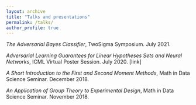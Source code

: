 ```yaml
---
layout: archive
title: "Talks and presentations"
permalink: /talks/
author_profile: true
---
```


*The Adversarial Bayes Classifier*, TwoSigma Symposium. July 2021.

*Adversarial Learning Guarantees for Linear Hypotheses Sets and Neural Networks*, ICML Virtual Poster Session. July 2020. [link]

*A Short Introduction to the First and Second Moment Methods*, Math in Data Science Seminar. December 2018.

*An Application of Group Theory to Experimental Design*, Math in Data Science Seminar. November 2018.
